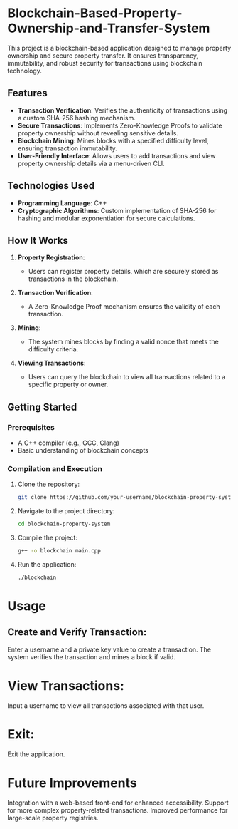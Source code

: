 # Blockchain-Based-Property-Ownership-and-Transfer-System

This project is a blockchain-based application designed to manage property ownership and secure property transfer. It ensures transparency, immutability, and robust security for transactions using blockchain technology.

## Features

- **Transaction Verification**: Verifies the authenticity of transactions using a custom SHA-256 hashing mechanism.
- **Secure Transactions**: Implements Zero-Knowledge Proofs to validate property ownership without revealing sensitive details.
- **Blockchain Mining**: Mines blocks with a specified difficulty level, ensuring transaction immutability.
- **User-Friendly Interface**: Allows users to add transactions and view property ownership details via a menu-driven CLI.

## Technologies Used

- **Programming Language**: C++
- **Cryptographic Algorithms**: Custom implementation of SHA-256 for hashing and modular exponentiation for secure calculations.

## How It Works

1. **Property Registration**:
   - Users can register property details, which are securely stored as transactions in the blockchain.

2. **Transaction Verification**:
   - A Zero-Knowledge Proof mechanism ensures the validity of each transaction.

3. **Mining**:
   - The system mines blocks by finding a valid nonce that meets the difficulty criteria.

4. **Viewing Transactions**:
   - Users can query the blockchain to view all transactions related to a specific property or owner.

## Getting Started

### Prerequisites

- A C++ compiler (e.g., GCC, Clang)
- Basic understanding of blockchain concepts

### Compilation and Execution

1. Clone the repository:
   ```bash
   git clone https://github.com/your-username/blockchain-property-system.git
   ```

2. Navigate to the project directory:
   ```bash 
   cd blockchain-property-system
   ```
3. Compile the project:
   ```bash 
   g++ -o blockchain main.cpp
   ```
3. Run the application:
   ```bash 
   ./blockchain
   ```
# Usage
## Create and Verify Transaction:

Enter a username and a private key value to create a transaction.
The system verifies the transaction and mines a block if valid.

# View Transactions:
Input a username to view all transactions associated with that user.

# Exit:
Exit the application.

# Future Improvements
Integration with a web-based front-end for enhanced accessibility.
Support for more complex property-related transactions.
Improved performance for large-scale property registries.
